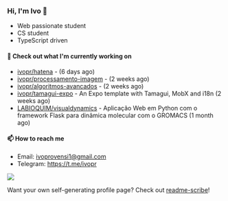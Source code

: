 ### Hi, I'm Ivo 👋

* Web passionate student
* CS student
* TypeScript driven

#### 👷 Check out what I'm currently working on

- [ivopr/hatena](https://github.com/ivopr/hatena) -  (6 days ago)
- [ivopr/processamento-imagem](https://github.com/ivopr/processamento-imagem) -  (2 weeks ago)
- [ivopr/algoritmos-avancados](https://github.com/ivopr/algoritmos-avancados) -  (2 weeks ago)
- [ivopr/tamagui-expo](https://github.com/ivopr/tamagui-expo) - An Expo template with Tamagui, MobX and i18n (2 weeks ago)
- [LABIOQUIM/visualdynamics](https://github.com/LABIOQUIM/visualdynamics) - Aplicação Web em Python com o framework Flask para dinâmica molecular com o GROMACS (1 month ago)

#### 📫 How to reach me

- Email: [ivoprovensi1@gmail.com](mailto://ivoprovensi1@gmail.com)
- Telegram: https://t.me/ivopr

![](https://github-readme-stats.vercel.app/api/top-langs/?username=ivopr&langs_count=10&layout=compact&theme=react&hide_border=true&bg_color=0D1117&title_color=5ce1e6&icon_color=5ce1e6)

Want your own self-generating profile page? Check out [readme-scribe](https://github.com/muesli/readme-scribe)!

